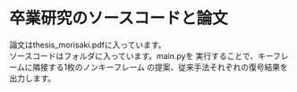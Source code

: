# 卒業研究のソースコードと論文
論文はthesis_morisaki.pdfに入っています。  
ソースコードはフォルダに入っています。main.pyを
実行することで、キーフレームに隣接する1枚のノンキーフレーム
の提案、従来手法それぞれの復号結果を出力します。